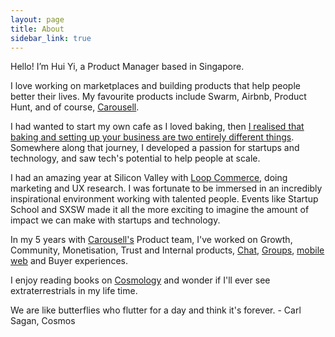 ```yaml
---
layout: page
title: About
sidebar_link: true
---
```


Hello! I’m Hui Yi, a Product Manager based in Singapore.

I love working on marketplaces and building products that help people better their lives. My favourite products include Swarm, Airbnb, Product Hunt, and of course, <a href="https://carousell.com">Carousell</a>.

I had wanted to start my own cafe as I loved baking, then <a href="https://huiyichia.com/2015/05/08/Loving-to-bake.html">I realised that baking and setting up your business are two entirely different things</a>. Somewhere along that journey, I developed a passion for startups and technology, and saw tech's potential to help people at scale.

I had an amazing year at Silicon Valley with <a href="https://www.loopcommerce.com/">Loop Commerce</a>, doing marketing and UX research. I was fortunate to be immersed in an incredibly inspirational environment working with talented people. Events like Startup School and SXSW made it all the more exciting to imagine the amount of impact we can make with startups and technology.

In my 5 years with <a href="https://carousell.com">Carousell's</a> Product team, I've worked on Growth, Community, Monetisation, Trust and Internal products, <a href="https://blog.carousell.com/new-carousell-chat-experience/">Chat</a>, <a href="https://blog.carousell.com/starting-discussions-on-groups/">Groups</a>, <a href="https://mobile.carousell.com">mobile web</a> and Buyer experiences. 

I enjoy reading books on <a href="https://www.goodreads.com/author/list/10538.Carl_Sagan">Cosmology</a> and wonder if I'll ever see extraterrestrials in my life time.<br>

<p class="message">
  We are like butterflies who flutter for a day and think it's forever. 
    - Carl Sagan, Cosmos
</p>